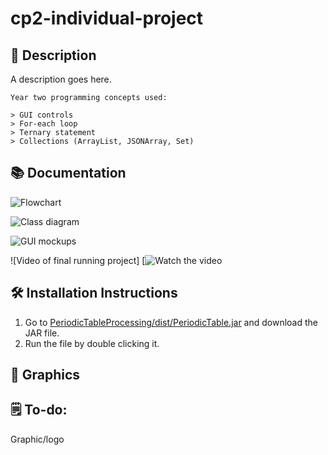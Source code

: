 # cp2-individual-project

## 📝 Description

A description goes here.

``` 
Year two programming concepts used:

> GUI controls
> For-each loop
> Ternary statement
> Collections (ArrayList, JSONArray, Set)
```

## 📚 Documentation

![Flowchart]()

![Class diagram]()

![GUI mockups]()

![Video of final running project]
[![Watch the video]()

## 🛠️ Installation Instructions

1. Go to [PeriodicTableProcessing/dist/PeriodicTable.jar](https://github.com/9661328/cp2-individual-project/blob/main/PerioidicTableProcessing/dist/Periodic%20Table.jar) and download the JAR file.
2. Run the file by double clicking it.


## 📸 Graphics

## 🗒️ To-do: 

Graphic/logo
